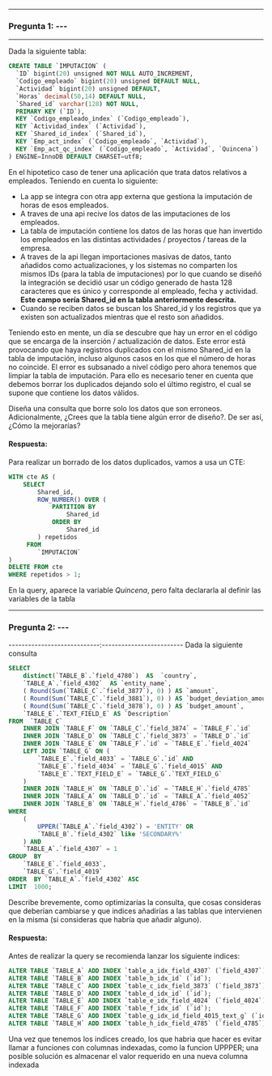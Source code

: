 -----------------------------------------------------
### Pregunta 1:  ---
-----------------------------------------------------
Dada la siguiente tabla:

```sql
CREATE TABLE `IMPUTACION` (
  `ID` bigint(20) unsigned NOT NULL AUTO_INCREMENT,
  `Codigo_empleado` bigint(20) unsigned DEFAULT NULL,
  `Actividad` bigint(20) unsigned DEFAULT,
  `Horas` decimal(50,14) DEFAULT NULL,
  `Shared_id` varchar(128) NOT NULL,
  PRIMARY KEY (`ID`),
  KEY `Codigo_empleado_index` (`Codigo_empleado`),
  KEY `Actividad_index` (`Actividad`),
  KEY `Shared_id_index` (`Shared_id`),
  KEY `Emp_act_index` (`Codigo_empleado`, `Actividad`),
  KEY `Emp_act_qc_index` (`Codigo_empleado`, `Actividad`, `Quincena`)
) ENGINE=InnoDB DEFAULT CHARSET=utf8;
```

En el hipotetico caso de tener una aplicación que trata datos relativos a empleados.
Teniendo en cuenta lo siguiente:

- La app se integra con otra app externa que gestiona la imputación de horas de
esos empleados.
- A traves de una api recive los datos de las imputaciones de los empleados.
- La tabla de imputación contiene los datos de las horas que han invertido los
empleados en las distintas actividades / proyectos / tareas de la empresa.
- A traves de la api llegan importaciones masivas de datos, tanto añadidos como
actualizaciones, y los sistemas no comparten los mismos IDs (para la tabla de 
imputaciones) por lo que cuando se diseñó la integración se decidió usar un código
generado de hasta 128 caracteres que es único y corresponde al empleado, fecha y
actividad. **Este campo sería Shared_id en la tabla anteriormente descrita.**
- Cuando se reciben datos se buscan los Shared_id y los registros que ya existen
son actualizados mientras que el resto son añadidos.

Teniendo esto en mente, un día se descubre que hay un error en el código que se
encarga de la inserción / actualización de datos. Este error está provocando que
haya registros duplicados con el mismo Shared_id en la tabla de imputación,
incluso algunos casos en los que el número de horas no coincide. El error es
subsanado a nivel código pero ahora tenemos que limpiar la tabla de imputación.
Para ello es necesario tener en cuenta que debemos borrar los duplicados dejando
solo el último registro, el cual se supone que contiene los datos válidos.

Diseña una consulta que borre solo los datos que son erroneos. Adicionalmente,
¿Crees que la tabla tiene algún error de diseño?. De ser así, ¿Cómo la mejorarías?

#### Respuesta:
Para realizar un borrado de los datos duplicados, vamos a usa un CTE:
```sql
WITH cte AS (
    SELECT 
        Shared_id, 
        ROW_NUMBER() OVER (
            PARTITION BY 
                Shared_id
            ORDER BY 
                Shared_id
        ) repetidos
     FROM 
        `IMPUTACION`
)
DELETE FROM cte
WHERE repetidos > 1;
```
En la query, aparece la variable _Quincena_, pero falta declararla al definir las variables de la tabla



-----------------------------------------------------
### Pregunta 2: ---
----------------------------:-------------------------
Dada la siguiente consulta

```sql
SELECT
    distinct(`TABLE_B`.`field_4780`)  AS  `country`,
    `TABLE_A`.`field_4302`  AS `entity_name`,
    ( Round(Sum(`TABLE_C`.`field_3877`), 0) ) AS `amount`, 
    ( Round(Sum(`TABLE_C`.`field_3881`), 0) ) AS `budget_deviation_amount`,
    ( Round(Sum(`TABLE_C`.`field_3878`), 0) ) AS `budget_amount`,
	`TABLE_E`.`TEXT_FIELD_E` AS `Description`
FROM  `TABLE_C` 
    INNER JOIN `TABLE_F` ON `TABLE_C`.`field_3874` = `TABLE_F`.`id` 
    INNER JOIN `TABLE_D` ON `TABLE_C`.`field_3873` = `TABLE_D`.`id` 
    INNER JOIN `TABLE_E` ON `TABLE_F`.`id` = `TABLE_E`.`field_4024` 
    LEFT JOIN `TABLE_G` ON (
        `TABLE_E`.`field_4033` = `TABLE_G`.`id` AND
        `TABLE_E`.`field_4034` = `TABLE_G`.`field_4015` AND
        `TABLE_E`.`TEXT_FIELD_E` = `TABLE_G`.`TEXT_FIELD_G`
    )
    INNER JOIN `TABLE_H` ON `TABLE_D`.`id` = `TABLE_H`.`field_4785` 
    INNER JOIN `TABLE_A` ON `TABLE_D`.`id` = `TABLE_A`.`field_4052`
    INNER JOIN `TABLE_B` ON `TABLE_H`.`field_4786` = `TABLE_B`.`id` 
WHERE 
    (
        UPPER(`TABLE_A`.`field_4302`) = 'ENTITY' OR
        `TABLE_B`.`field_4302` like 'SECONDARY%'
    ) AND
    `TABLE_A`.`field_4307` = 1 
GROUP  BY
    `TABLE_E`.`field_4033`, 
	`TABLE_G`.`field_4019`
ORDER  BY `TABLE_A`.`field_4302` ASC 
LIMIT  1000;
```

Describe brevemente, como optimizarías la consulta, que cosas consideras que
deberían cambiarse y que indices añadirías a las tablas que intervienen en la
misma (si consideras que habría que añadir alguno).

#### Respuesta:

Antes de realizar la query se recomienda lanzar los siguiente indices:
```sql
ALTER TABLE `TABLE_A` ADD INDEX `table_a_idx_field_4307` (`field_4307`);
ALTER TABLE `TABLE_B` ADD INDEX `table_b_idx_id` (`id`);
ALTER TABLE `TABLE_C` ADD INDEX `table_c_idx_field_3873` (`field_3873`);
ALTER TABLE `TABLE_D` ADD INDEX `table_d_idx_id` (`id`);
ALTER TABLE `TABLE_E` ADD INDEX `table_e_idx_field_4024` (`field_4024`);
ALTER TABLE `TABLE_F` ADD INDEX `table_f_idx_id` (`id`);
ALTER TABLE `TABLE_G` ADD INDEX `table_g_idx_id_field_4015_text_g` (`id`,`field_4015`,`TEXT_FIELD_G`);
ALTER TABLE `TABLE_H` ADD INDEX `table_h_idx_field_4785` (`field_4785`);
```
Una vez que tenemos los indices creado, los que habria que hacer es evitar llamar a funciones con columnas indexadas, como la funcion UPPPER; una posible solución es almacenar el valor requerido en una nueva columna indexada
